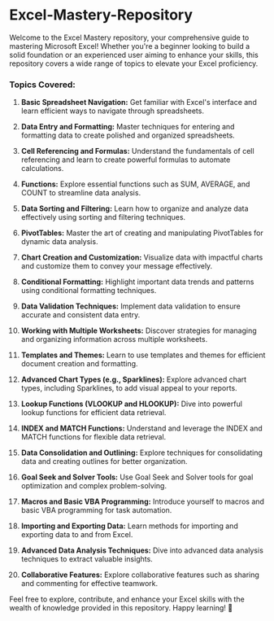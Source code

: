 # Excel-Mastery-Repository

Welcome to the Excel Mastery repository, your comprehensive guide to mastering Microsoft Excel! Whether you're a beginner looking to build a solid foundation or an experienced user aiming to enhance your skills, this repository covers a wide range of topics to elevate your Excel proficiency.

### Topics Covered:

1. **Basic Spreadsheet Navigation:** Get familiar with Excel's interface and learn efficient ways to navigate through spreadsheets.

2. **Data Entry and Formatting:** Master techniques for entering and formatting data to create polished and organized spreadsheets.

3. **Cell Referencing and Formulas:** Understand the fundamentals of cell referencing and learn to create powerful formulas to automate calculations.

4. **Functions:** Explore essential functions such as SUM, AVERAGE, and COUNT to streamline data analysis.

5. **Data Sorting and Filtering:** Learn how to organize and analyze data effectively using sorting and filtering techniques.

6. **PivotTables:** Master the art of creating and manipulating PivotTables for dynamic data analysis.

7. **Chart Creation and Customization:** Visualize data with impactful charts and customize them to convey your message effectively.

8. **Conditional Formatting:** Highlight important data trends and patterns using conditional formatting techniques.

9. **Data Validation Techniques:** Implement data validation to ensure accurate and consistent data entry.

10. **Working with Multiple Worksheets:** Discover strategies for managing and organizing information across multiple worksheets.

11. **Templates and Themes:** Learn to use templates and themes for efficient document creation and formatting.

12. **Advanced Chart Types (e.g., Sparklines):** Explore advanced chart types, including Sparklines, to add visual appeal to your reports.

13. **Lookup Functions (VLOOKUP and HLOOKUP):** Dive into powerful lookup functions for efficient data retrieval.

14. **INDEX and MATCH Functions:** Understand and leverage the INDEX and MATCH functions for flexible data retrieval.

15. **Data Consolidation and Outlining:** Explore techniques for consolidating data and creating outlines for better organization.

16. **Goal Seek and Solver Tools:** Use Goal Seek and Solver tools for goal optimization and complex problem-solving.

17. **Macros and Basic VBA Programming:** Introduce yourself to macros and basic VBA programming for task automation.

18. **Importing and Exporting Data:** Learn methods for importing and exporting data to and from Excel.

19. **Advanced Data Analysis Techniques:** Dive into advanced data analysis techniques to extract valuable insights.

20. **Collaborative Features:** Explore collaborative features such as sharing and commenting for effective teamwork.

Feel free to explore, contribute, and enhance your Excel skills with the wealth of knowledge provided in this repository. Happy learning! 🚀
